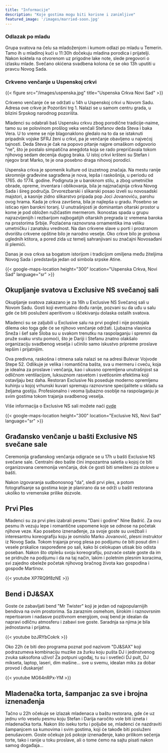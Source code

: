 ```yaml
---
title: "Informacije"
description: "Koje gostima mogu biti korisne i zanimljive"
featured_image: '/images/married-soon.jpg'
---
```

### Odlazak po mladu

 Grupa svatova na čelu sa mladoženjom i kumom odlazi po mladu u Temerin. Tamo ih u mladinoj kući u 11:30h dočekuju mladina porodica i prijatelji. 
 Nakon koktela na otvorenom uz prigodne lake note, slede pregovori o izlasku mlade. Svečano okićena svadbena kolona će se oko 13h uputiti u pravcu Novog Sada.

### Crkveno venčanje u Uspenskoj crkvi

{{< figure src="/images/uspenska.jpg" title="Uspenska Crkva Novi Sad" >}}

Crkveno venčanje će se održati u 14h u Uspenskoj crkvi u Novom Sadu.  Adresa ove crkve je Pozorišni trg 1. Nalazi se u samom centru grada, u blizini Srpskog narodnog pozorišta.

Mladenci su odabrali baš Uspensku crkvu zbog porodične tradicije-naime, tamo su se polovinom prošlog veka venčali Stefanov deda Steva i baka Vera. 
U to vreme se nije blagonaklono gledalo na to da se istaknuti pripadnik vojske SFRJ ženi u crkvi, pa je venčanje obavljeno u najvećoj tajnosti. Deda Steva je čak na popovo pitanje
najpre omaškom odgovorio "ne", što je postalo simpatična anegdota koja se rado prepričavala tokom njihovog sedam decenija dugog braka.
U istoj crkvi kršteni su Stefan i njegov brat Marko, te je ona posebno draga nihovoj porodici.

Uspenska crkva je spomenik kulture od izuzetnog značaja. Na mestu ranije skromnije građevine sagrađena je nova, lepša i raskošnija, u periodu od 1765. do 1774. godine. 
Podignuta je u baroknom stilu, a zbog umetničke obrade, opreme, inventara i oblikovanja, bila je najznačajnija crkva Novog Sada i šireg područja.
Drvorezbarski i slikarski posao izveli su novosadski majstori, a kasnije zidno slikarstvo pripada pop Joci Jovanoviću, parohu ovog hrama. 
Kada je crkva završena, bila je najlepša u gradu. 
Posebno se isticao njen barokni toranj. U unutrašnjosti je dominantan oltarski prostor u kome je pod obložen ružičastim mermerom. 
Ikonostas spada u grupu najrazvijenijih i rezbarijom najbogatijih oltarskih pregrada iz vremena baroka na prostorima Srbije.
Pozlaćena raznovrsna ornamentika ima veliku umetničku i zanatsku vrednost.
Na dan crkvene slave u porti i prostranom dvorištu crkvene opštine bilo je narodno veselje. 
Oko crkve bilo je grobova uglednih ktitora, a pored zida uz temelj sahranjivani su značajni Novosađani ili plemići. 

Danas je ova crkva sa bogatom istorijom i tradicijom omiljena među žiteljima Novog Sada i predstavlja jedan od simbola srpske Atine.

{{< google-maps-location height="300" location="Uspenska Crkva, Novi Sad" language="sr" >}}

## Okupljanje svatova u Exclusive NS svečanoj sali

Okupljanje svatova zakazano je za 16h u Exclusive NS Svečanoj sali u Novom Sadu. 
Gosti koji eventualno dođu ranije, pozvani su da uđu u salu gde će biti posluženi aperitivom u iščekivanju dolaska ostalih svatova.

Mladenci su se zaljubili u Exclusive salu na prvi pogled i nije postojala dilema oko toga gde će se njihovo venčanje održati. Ljubazna vlasnica Sneža i šef sale Sloba 
su u svakom trenutku na raspolaganju i spremni da pruže svaku vrstu pomoći, što je Dariji i Stefanu znatno olakšalo organizaciju svadbenog veselja i učinilo samo iskustvo
pripreme proslave lepšim i prijatnijim.

Ova predivna, raskošna i otmena sala nalazi se na adresi Bulevar Vojvode Stepe 52. Odlikuje je velika i romantična bašta, sva u mermeru i cveću, koja je idealna za proslave i venčanja, 
kao i ukusno opremljena unutrašnjost sa odličnom ventilacijom, luksuznom rasvetom i svetlosnim efektima koji ostavljaju bez daha. 
Restoran Exclusive Ns poseduje moderno opremljenu kuhinju u kojoj vrhunski kuvari spremaju raznovrsne specijalitete u skladu sa željama gostiju.
Profesionalno i veoma ljubazno osoblje na raspolaganju je svim gostima tokom trajanja svadbenog veselja.

Više informacija o Exclusive NS sali možete naći [ovde](https://exclusivens.com/)

{{< google-maps-location height="300" location="Exclusive NS, Novi Sad" language="sr" >}}

## Građansko venčanje u bašti Exclusive NS svečane sale

Ceremonija građanskog venčanja odigraće se u 17h u bašti Exclusive NS svečane sale. 
Centralni deo bašte čini impozantna saletla u kojoj će biti organizovana ceremonija venčanja, dok će gosti biti smešteni za stolove u bašti.

Nakon izgovaranja sudbonosnog "da", sledi prvi ples, a potom fotografisanje sa gostima koje je planirano da se održi u bašti restorana ukoliko to vremenske prilike dozvole.

## Prvi Ples

Mladenci su za prvi ples izabrali pesmu "Dani i godine" Nine Badrić. Za ovu pesmu ih vezuju lepe i romantične uspomene koje se odnose na početak njihove veze.
Kao posebno iznenađenje, za svoje goste su uvežbali i interesantnu koreografiju koju je osmislio Marko Jovanović, plesni instruktor iz Novog Sada. 
Tokom trajanja prvog plesa po podijumu će biti posut dim i vesele prskalice raspoređene po sali, kako bi celokupan utisak bio odista poseban.
Nakon što otplešu svoju koreografiju, pozvaće ostale goste da im se pridruže na podijumu i da na taj način, lakim i poletnim plesnim koracima, svi
zajedno obeleže početak njihovog bračnog života kao gospodina i gospođe Martinov.

{{< youtube XP7RQ9f8zNE >}}

## Bend i DJ&SAX

Goste će zabavljati bend "Mr Twister" koji je jedan od najpopularnijih bendova na ovim prostorima. 
Sa zaraznim osmehom, širokim i raznovrsnim repertoarom i nadasve pozitivnom energijom, ovaj bend je idealan da napravi odličnu atmosferu i zabavi sve goste.
Saradnja sa njima je bila jednostavna i prijatna.

{{< youtube bzJRYbCokrk >}}

Oko 22h će biti deo programa poznat pod nazivom "DJ&SAX" koji podrazumeva kombinaciju muzike za žurku koju pušta DJ i jedinstvenog zvuka saksofona uživo! 
Za potpuni ugođaj, tu su i svetleći DJ pult, DJ mikseta, laptop, laseri, dim mašine... sve u svemu, idealan miks za dobar provod i đuskanje!

{{< youtube MG64nRPx-YM >}}


## Mladenačka torta, šampanjac za sve i brojna iznenađenja


Tačno u 22h očekuje se izlazak mladenaca u baštu restorana, gde će uz jednu vrlo veselu pesmu koju Stefan i Darija naročito vole biti izneta i mladenačka torta.
Nakon što iseku tortu i poljube se, mladenci će nazdraviti šampanjcem sa kumovima i svim gostima, koji će takođe biti posluženi penušavcem.
Goste očekuje još pokoje iznenađenje, kako prilikom sečenja torte, tako i ranije u toku proslave, ali o tome ćemo na sajtu pisati nakon samog događaja...


